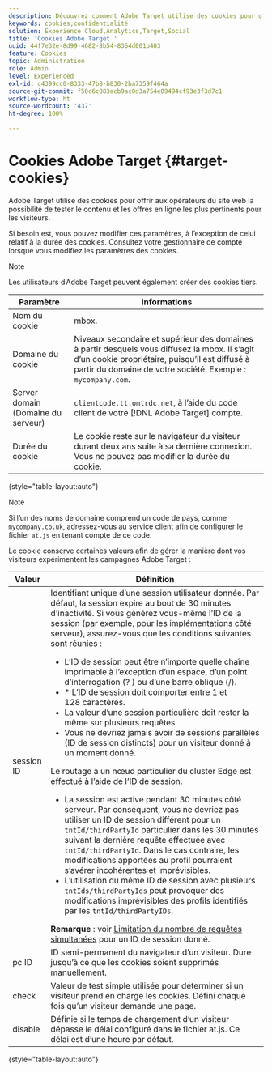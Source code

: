 ```yaml
---
description: Découvrez comment Adobe Target utilise des cookies pour offrir aux opérateurs de sites web la possibilité de tester le contenu et les offres en ligne les plus pertinents pour les visiteurs.
keywords: cookies;confidentialité
solution: Experience Cloud,Analytics,Target,Social
title: 'Cookies Adobe Target '
uuid: 44f7e32e-8d99-4682-8b54-8364d001b403
feature: Cookies
topic: Administration
role: Admin
level: Experienced
exl-id: c4399cc0-8333-47b8-b830-2ba7359f464a
source-git-commit: f50c6c883acb9ac0d3a754e09494cf93e3f3d7c1
workflow-type: ht
source-wordcount: '437'
ht-degree: 100%

---
```


# Cookies Adobe Target {#target-cookies}

Adobe Target utilise des cookies pour offrir aux opérateurs du site web la possibilité de tester le contenu et les offres en ligne les plus pertinents pour les visiteurs.

Si besoin est, vous pouvez modifier ces paramètres, à l’exception de celui relatif à la durée des cookies. Consultez votre gestionnaire de compte lorsque vous modifiez les paramètres des cookies.

>[!NOTE]
>
>Les utilisateurs d’Adobe Target peuvent également créer des cookies tiers.

| Paramètre | Informations |
| --- | --- |
| Nom du cookie | mbox. |
| Domaine du cookie | Niveaux secondaire et supérieur des domaines à partir desquels vous diffusez la mbox. Il s’agit d’un cookie propriétaire, puisqu’il est diffusé à partir du domaine de votre société. Exemple : `mycompany.com`. |
| Server domain (Domaine du serveur) | `clientcode.tt.omtrdc.net`, à l’aide du code client de votre [!DNL Adobe Target] compte. |
| Durée du cookie | Le cookie reste sur le navigateur du visiteur durant deux ans suite à sa dernière connexion. Vous ne pouvez pas modifier la durée du cookie. |

{style=&quot;table-layout:auto&quot;}

>[!NOTE]
>
>Si l’un des noms de domaine comprend un code de pays, comme `mycompany.co.uk`, adressez-vous au service client afin de configurer le fichier `at.js` en tenant compte de ce code.

Le cookie conserve certaines valeurs afin de gérer la manière dont vos visiteurs expérimentent les campagnes Adobe Target :

| Valeur | Définition |
| --- | --- |
| session ID | Identifiant unique d’une session utilisateur donnée. Par défaut, la session expire au bout de 30 minutes d’inactivité. Si vous générez vous-même l’ID de la session (par exemple, pour les implémentations côté serveur), assurez-vous que les conditions suivantes sont réunies :<ul><li>L’ID de session peut être n’importe quelle chaîne imprimable à l’exception d’un espace, d’un point d’interrogation (? ) ou d’une barre oblique (/).</li><li>* L’ID de session doit comporter entre 1 et 128 caractères.</li><li>La valeur d’une session particulière doit rester la même sur plusieurs requêtes.</li><li>Vous ne devriez jamais avoir de sessions parallèles (ID de session distincts) pour un visiteur donné à un moment donné.</li></ul>Le routage à un nœud particulier du cluster Edge est effectué à l’aide de l’ID de session.<ul><li>La session est active pendant 30 minutes côté serveur. Par conséquent, vous ne devriez pas utiliser un ID de session différent pour un `tntId/thirdPartyId` particulier dans les 30 minutes suivant la dernière requête effectuée avec `tntId/thirdPartyId`. Dans le cas contraire, les modifications apportées au profil pourraient s’avérer incohérentes et imprévisibles.</li><li>L’utilisation du même ID de session avec plusieurs `tntIds/thirdPartyIds` peut provoquer des modifications imprévisibles des profils identifiés par les `tntId/thirdPartyIDs`.</li></ul>**Remarque** : voir [Limitation du nombre de requêtes simultanées](https://experienceleague.adobe.com/docs/target/using/troubleshoot/target-limits.html?lang=fr#content-delivery) pour un ID de session donné. |
| pc ID | ID semi-permanent du navigateur d’un visiteur. Dure jusqu’à ce que les cookies soient supprimés manuellement. |
| check | Valeur de test simple utilisée pour déterminer si un visiteur prend en charge les cookies. Défini chaque fois qu’un visiteur demande une page. |
| disable | Définie si le temps de chargement d’un visiteur dépasse le délai configuré dans le fichier at.js. Ce délai est d’une heure par défaut. |

{style=&quot;table-layout:auto&quot;}
